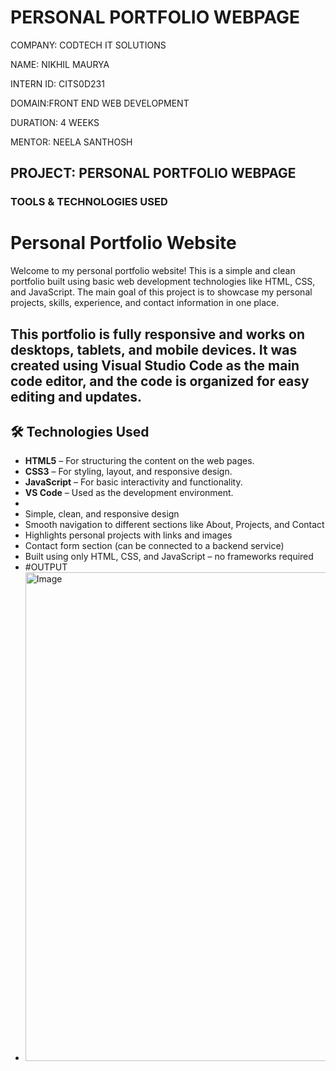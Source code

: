 # PERSONAL PORTFOLIO WEBPAGE

COMPANY: CODTECH IT SOLUTIONS

NAME: NIKHIL MAURYA

INTERN ID: CITS0D231

DOMAIN:FRONT END WEB DEVELOPMENT

DURATION: 4 WEEKS

MENTOR: NEELA SANTHOSH

## PROJECT: PERSONAL PORTFOLIO WEBPAGE

### TOOLS & TECHNOLOGIES USED
# Personal Portfolio Website

Welcome to my personal portfolio website! This is a simple and clean portfolio built using basic web development technologies like HTML, CSS, and JavaScript. The main goal of this project is to showcase my personal projects, skills, experience, and contact information in one place.

This portfolio is fully responsive and works on desktops, tablets, and mobile devices. It was created using Visual Studio Code as the main code editor, and the code is organized for easy editing and updates.
---
## 🛠 Technologies Used

- **HTML5** – For structuring the content on the web pages.
- **CSS3** – For styling, layout, and responsive design.
- **JavaScript** – For basic interactivity and functionality.
- **VS Code** – Used as the development environment.
- 
- Simple, clean, and responsive design
- Smooth navigation to different sections like About, Projects, and Contact
- Highlights personal projects with links and images
- Contact form section (can be connected to a backend service)
- Built using only HTML, CSS, and JavaScript – no frameworks required
- #OUTPUT
- <img width="1885" height="782" alt="Image" src="https://github.com/user-attachments/assets/1e01969e-8ed1-4def-8799-7d3430236c48" />
